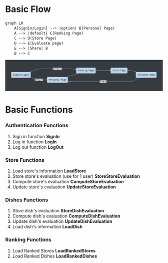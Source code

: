 # Basic Flow

```mermaid
graph LR
	A[SignIn/Login] --> |option| B(Personal Page)
	A --> |default| C(Ranking Page)
	C --> D(Store Page)
	D --> E(Evaluate page)
	E --> |Share| B
	B --> C
```

![image-20191104113606360](https://raw.githubusercontent.com/GourmetHunter/gourmethunter/master/document/image-20191104113606360.png)

# Basic Functions

### Authentication Functions

1. Sign in function **SignIn**
2. Log in function **LogIn**
3. Log out function **LogOut**

### Store Functions

1. Load store's information **LoadStore**
2. Store store's evaluation (use for 1 user) **StoreStoreEvaluation**
3. Compute store's evaluation **ComputeStoreEvaluation**
4. Update store's evaluation **UpdateStoreEvaluation**

### Dishes Functions

1. Store dish's evaluation **StoreDishEvaluation**
2. Compute dish's evaluation **ComputeDishEvaluation**
3. Update dish's evaluation **UpdateDishEvaluation**
4. Load dish's information **LoadDish**

### Ranking Functions

1. Load Ranked Stores **LoadRankedStores**
2. Load Ranked Dishes **LoadRankedDishes**
